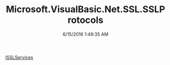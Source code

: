 ﻿---
title: Microsoft.VisualBasic.Net.SSL.SSLProtocols
date: 6/15/2016 1:49:35 AM
---

[ISSLServices](T-Microsoft.VisualBasic.Net.SSL.SSLProtocols.ISSLServices.html)
